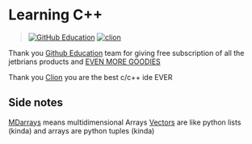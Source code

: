 # Learning C++

> [![GitHub Education](https://user-images.githubusercontent.com/86160411/169491251-b56a7a37-a775-4b30-9703-b3ffa0415efc.png)](https://education.github.com)
> [![clion](https://user-images.githubusercontent.com/86160411/169217432-2ab76c9b-5e2e-45f7-b2aa-b9608a5f3e85.svg)](https://www.jetbrains.com/clion/)

Thank you [Github Education](https://education.github.com) team for giving free subscription of all the jetbrians products and [EVEN MORE GOODIES](https://education.github.com/pack/offers)

Thank you [Clion](https://www.jetbrains.com/clion/) you are the best c/c++ ide EVER

## Side notes
[MDarrays](https://github.com/Advik-B/LearningCPP/tree/main/MDarrays) means multidimensional Arrays
[Vectors](https://github.com/Advik-B/LearningCPP/tree/main/Vectors) are like python lists (kinda) and arrays are python tuples (kinda)
